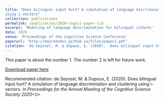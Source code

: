 ```yaml
---
title: "Does bilingual input hurt? A simulation of language discrimination and clustering
using i-vectors"
collection: publications
permalink: /publication/2020-cogsci-paper-lid
excerpt: 'Modeling of language discrimination for bilingual infants'
date: 2020
venue: 'Proceedings of the Cognitive Science Conference'
paperurl: 'http://maureendss.github.io/files/paper1.pdf'
citation: 'de Seyssel, M. & Dupoux, E. (2020).  Does bilingual input hurt? A simulation of language discrimination and clustering using i-vectors. In <i>Proceedings for the Annual Meeting of the Cognitive Science Society 2020<\i>'
---
```

This paper is about the number 1. The number 2 is left for future work.

[Download paper here](https://cognitivesciencesociety.org/cogsci20/papers/0683/0683.pdf)

Recommended citation: de Seyssel, M. & Dupoux, E. (2020). Does bilingual input hurt? A simulation of language discrimination and clustering using i-vectors. In <i>Proceedings for the Annual Meeting of the Cognitive Science Society 2020<\i>
